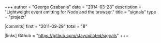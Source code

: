 +++
author = "George Czabania"
date = "2014-03-23"
description = "Lightweight event emitting for Node and the browser."
title = "signals"
type = "project"

[commits]
  first = "2011-09-29"
  total = "8"

[links]
  Github = "https://github.com/stayradiated/signals"
+++

